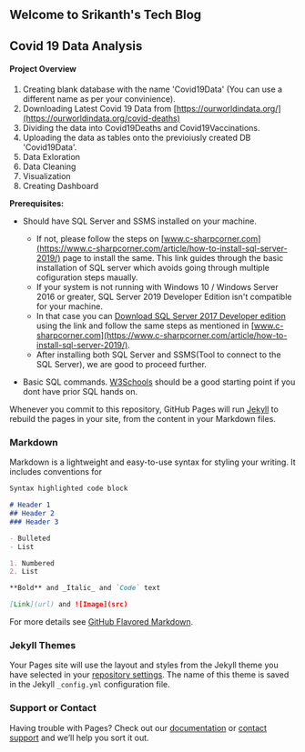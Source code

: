 ## Welcome to Srikanth's Tech Blog 


## Covid 19 Data Analysis

#### Project Overview
1. Creating blank database with the name 'Covid19Data' (You can use a different name as per your convinience). 
2. Downloading Latest Covid 19 Data from [https://ourworldindata.org/](https://ourworldindata.org/covid-deaths)
3. Dividing the data into Covid19Deaths and Covid19Vaccinations.
4. Uploading the data as tables onto the previoiusly created DB 'Covid19Data'.
5. Data Exloration
6. Data Cleaning
7. Visualization
8. Creating Dashboard



**Prerequisites:**
- Should have SQL Server and SSMS installed on your machine. 
 
     - If not, please follow the steps on [www.c-sharpcorner.com](https://www.c-sharpcorner.com/article/how-to-install-sql-server-2019/) page to install the same. This link  guides through the basic installation of SQL server which avoids going through multiple cofiguration steps maually.
     - If your system is not running with Windows 10 / Windows Server 2016 or greater, SQL Server 2019 Developer Edition isn't compatible for your machine.
     - In that case you can [Download SQL Server 2017 Developer edition](https://download.microsoft.com/download/5/A/7/5A7065A2-C81C-4A31-9972-8A31AC9388C1/SQLServer2017-SSEI-Dev.exe) using the link and follow the same steps as mentioned in [www.c-sharpcorner.com](https://www.c-sharpcorner.com/article/how-to-install-sql-server-2019/).
     - After installing both SQL Server and SSMS(Tool to connect to the SQL Server), we are good to proceed further.

- Basic SQL commands. [W3Schools](https://www.w3schools.com/sql/sql_syntax.asp) should be a good starting point if you dont have prior SQL hands on.


Whenever you commit to this repository, GitHub Pages will run [Jekyll](https://jekyllrb.com/) to rebuild the pages in your site, from the content in your Markdown files.

### Markdown

Markdown is a lightweight and easy-to-use syntax for styling your writing. It includes conventions for

```markdown
Syntax highlighted code block

# Header 1
## Header 2
### Header 3

- Bulleted
- List

1. Numbered
2. List

**Bold** and _Italic_ and `Code` text

[Link](url) and ![Image](src)
```

For more details see [GitHub Flavored Markdown](https://guides.github.com/features/mastering-markdown/).

### Jekyll Themes

Your Pages site will use the layout and styles from the Jekyll theme you have selected in your [repository settings](https://github.com/SrikanthreddyR/TechBlog/settings/pages). The name of this theme is saved in the Jekyll `_config.yml` configuration file.

### Support or Contact

Having trouble with Pages? Check out our [documentation](https://docs.github.com/categories/github-pages-basics/) or [contact support](https://support.github.com/contact) and we’ll help you sort it out.
